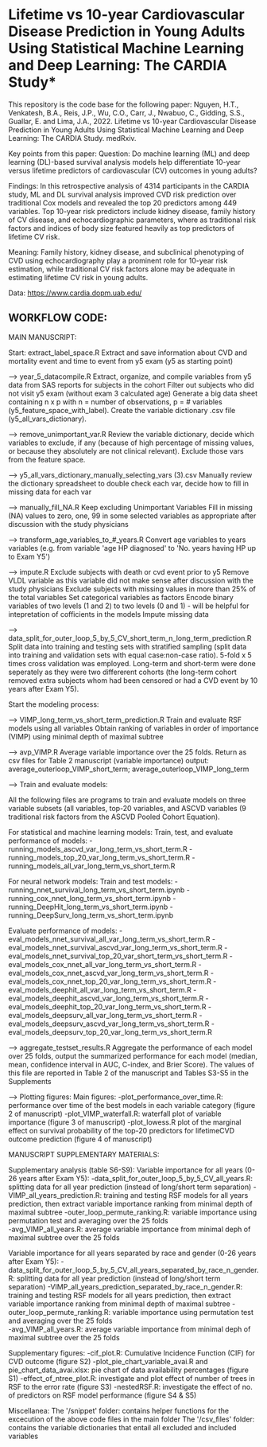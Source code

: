 # Lifetime vs 10-year Cardiovascular Disease Prediction in Young Adults Using Statistical Machine Learning and Deep Learning: The CARDIA Study*

This repository is the code base for the following paper: 
Nguyen, H.T., Venkatesh, B.A., Reis, J.P., Wu, C.O., Carr, J., Nwabuo, C., Gidding, S.S., Guallar, E. and Lima, J.A., 2022. Lifetime vs 10-year Cardiovascular Disease Prediction in Young Adults Using Statistical Machine Learning and Deep Learning: The CARDIA Study. medRxiv.

Key points from this paper:
Question: Do machine learning (ML) and deep learning (DL)-based survival analysis models help differentiate 10-year versus lifetime predictors of cardiovascular (CV) outcomes in young adults? 

Findings: In this retrospective analysis of 4314 participants in the CARDIA study, ML and DL survival analysis improved CVD risk prediction over traditional Cox models and revealed the top 20 predictors among 449 variables. Top 10-year risk predictors include kidney disease, family history of CV disease, and echocardiographic parameters, where as traditional risk factors and indices of body size featured heavily as top predictors of lifetime CV risk.   

Meaning: Family history, kidney disease, and subclinical phenotyping of CVD using echocardiography play a prominent role for 10-year risk estimation, while traditional CV risk factors alone may be adequate in estimating lifetime CV risk in young adults.

Data: https://www.cardia.dopm.uab.edu/ 

## WORKFLOW CODE:

MAIN MANUSCRIPT: 

Start: extract_label_space.R
Extract and save information about CVD and mortality event and time to event from y5 exam (y5 as starting point)


--> year_5_datacompile.R
Extract, organize, and compile variables from y5 data from SAS reports for subjects in the cohort 
Filter out subjects who did not visit y5 exam (without exam 3 calculated age)
Generate a big data sheet containing n x p with n = number of observations, p = # variables (y5_feature_space_with_label).
Create the variable dictionary .csv file (y5_all_vars_dictionary).


--> remove_unimportant_var.R
Review the variable dictionary, decide which variables to exclude, if any (because of high percentage of missing values, or because they absolutely are not clinical relevant). Exclude those vars from the feature space.


--> y5_all_vars_dictionary_manually_selecting_vars (3).csv
Manually review the dictionary spreadsheet to double check each var, decide how to fill in missing data for each var


--> manually_fill_NA.R
Keep excluding Unimportant Variables 
Fill in missing (NA) values to zero, one, 99 in some selected variables as appropriate after discussion with the study physicians 


--> transform_age_variables_to_#_years.R
Convert age variables to years variables 
(e.g. from variable 'age HP diagnosed' to 'No. years having HP up to Exam Y5')


--> impute.R
Exclude subjects with death or cvd event prior to y5
Remove VLDL variable as this variable did not make sense after discussion with the study physicians
Exclude subjects with missing values in more than 25% of the total variables
Set categorical variables as factors
Encode binary variables of two levels (1 and 2) to two levels (0 and 1) - will be helpful for intepretation of cofficients in the models 
Impute missing data


-->  data_split_for_outer_loop_5_by_5_CV_short_term_n_long_term_prediction.R
Split data into training and testing sets with stratified sampling (split data into training and validation sets with equal case:non-case ratio). 5-fold x 5 times cross validation was employed. Long-term and short-term were done seperately as they were two differerent cohorts (the long-term cohort removed extra subjects whom had been censored or had a CVD event by 10 years after Exam Y5).




Start the modeling process:

--> VIMP_long_term_vs_short_term_prediction.R
Train and evaluate RSF models using all variables
Obtain ranking of variables in order of importance (VIMP) using minimal depth of maximal subtree


--> avp_VIMP.R
Average variable importance over the 25 folds. Return as csv files for Table 2 manuscript (variable importance)
output: average_outerloop_VIMP_short_term; average_outerloop_VIMP_long_term


--> Train and evaluate models:

All the following files are programs to train and evaluate models on three variable subsets (all variables, top-20 variables, and ASCVD variables (9 traditional risk factors from the ASCVD Pooled Cohort Equation).

For statistical and machine learning models: 
Train, test, and evaluate performance of models:
-running_models_ascvd_var_long_term_vs_short_term.R
-running_models_top_20_var_long_term_vs_short_term.R
-running_models_all_var_long_term_vs_short_term.R

For neural network models:
Train and test models:
-running_nnet_survival_long_term_vs_short_term.ipynb
-running_cox_nnet_long_term_vs_short_term.ipynb
-running_DeepHit_long_term_vs_short_term.ipynb
-running_DeepSurv_long_term_vs_short_term.ipynb

Evaluate performance of models:
-eval_models_nnet_survival_all_var_long_term_vs_short_term.R
-eval_models_nnet_survival_ascvd_var_long_term_vs_short_term.R
-eval_models_nnet_survival_top_20_var_short_term_vs_short_term.R
-eval_models_cox_nnet_all_var_long_term_vs_short_term.R
-eval_models_cox_nnet_ascvd_var_long_term_vs_short_term.R
-eval_models_cox_nnet_top_20_var_long_term_vs_short_term.R
-eval_models_deephit_all_var_long_term_vs_short_term.R
-eval_models_deephit_ascvd_var_long_term_vs_short_term.R
-eval_models_deephit_top_20_var_long_term_vs_short_term.R
-eval_models_deepsurv_all_var_long_term_vs_short_term.R
-eval_models_deepsurv_ascvd_var_long_term_vs_short_term.R
-eval_models_deepsurv_top_20_var_long_term_vs_short_term.R



--> aggregate_testset_results.R
Aggregate the performance of each model over 25 folds, output the summarized performance for each model (median, mean, confidence interval in AUC, C-index, and Brier Score).
The values of this file are reported in Table 2 of the manuscript and Tables S3-S5 in the Supplements


--> Plotting figures:
Main figures:
-plot_performance_over_time.R: performance over time of the best models in each variable category (figure 2 of manuscript)
-plot_VIMP_waterfall.R: waterfall plot of variable importance (figure 3 of manuscript)
-plot_lowess.R plot of the marginal effect on survival probability of the top-20 predictors for lifetimeCVD outcome prediction (figure 4 of manuscript)








MANUSCRIPT SUPPLEMENTARY MATERIALS: 

Supplementary analysis (table S6-S9):
Variable importance for all years (0-26 years after Exam Y5):
-data_split_for_outer_loop_5_by_5_CV_all_years.R: splitting data for all year prediction (instead of long/short term separation)
-VIMP_all_years_prediction.R: training and testing RSF models for all years prediction, then extract variable importance ranking from minimal depth of maximal subtree
-outer_loop_permute_ranking.R: variable importance using permutation test and averaging over the 25 folds  
-avg_VIMP_all_years.R: average variable importance from minimal deph of maximal subtree over the 25 folds

Variable importance for all years separated by race and gender (0-26 years after Exam Y5):
-data_split_for_outer_loop_5_by_5_CV_all_years_separated_by_race_n_gender.R: splitting data for all year prediction (instead of long/short term separation)
-VIMP_all_years_prediction_separated_by_race_n_gender.R: training and testing RSF models for all years prediction, then extract variable importance ranking from minimal depth of maximal subtree
-outer_loop_permute_ranking.R: variable importance using permutation test and averaging over the 25 folds  
-avg_VIMP_all_years.R: average variable importance from minimal deph of maximal subtree over the 25 folds
 

Supplementary figures:
-cif_plot.R: Cumulative Incidence Function (CIF) for CVD outcome (figure S2)
-plot_pie_chart_variable_avai.R and pie_chart_data_avai.xlsx: pie chart of data availability percentages (figure S1)
-effect_of_ntree_plot.R: investigate and plot effect of number of trees in RSF to the error rate (figure S3)
-nestedRSF.R: investigate the effect of no. of predictors on RSF model performance (figure S4 & S5)


Miscellanea: 
The '/snippet' folder: contains helper functions for the excecution of the above code files in the main folder 
The '/csv_files' folder: contains the variable dictionaries that entail all excluded and included variables
